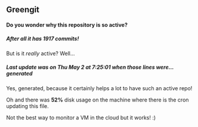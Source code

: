 ## Greengit

#### Do you wonder why this repository is so active?

##### After all it has 1917 commits!

But is it *really* active? Well...

##### Last update was on Thu May 2 at 7:25:01 when those lines were... generated

Yes, generated, because it certainly helps a lot to have such an active repo!

Oh and there was **52%** disk usage on the machine
where there is the cron updating this file.

Not the best way to monitor a VM in the cloud but it works! :)
